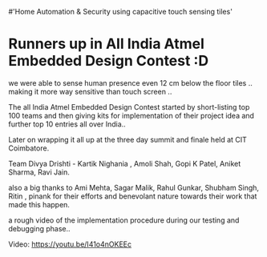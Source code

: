#'Home Automation & Security using capacitive touch sensing tiles'
# Runners up in All India Atmel Embedded Design Contest :D

we were able to sense human presence even 12 cm below the floor tiles .. making it more way sensitive than touch screen .. 

The all India Atmel Embedded Design Contest started by short-listing top 100 teams and then giving kits for implementation of their project idea and further top 10 entries all over India..

Later on wrapping it all up at the three day summit and finale held at CIT Coimbatore. 

Team Divya Drishti - Kartik Nighania , Amoli Shah, Gopi K Patel, Aniket Sharma, Ravi Jain.

also a big thanks to Ami Mehta, Sagar Malik, Rahul Gunkar, Shubham Singh, Ritin , pinank for their efforts and benevolant nature towards their work that made this happen.

a rough video of the implementation procedure during our testing and debugging phase..

Video: https://youtu.be/I41o4nOKEEc
